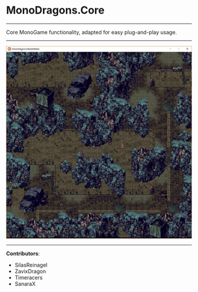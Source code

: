 # MonoDragons.Core

----

Core MonoGame functionality, adapted for easy plug-and-play usage.

----

![screenshot](https://github.com/EnigmaDragons/MonoDragons.Core/blob/master/screenshot.JPG)

----

<strong>Contributors</strong>:
- SilasReinagel
- ZavixDragon
- Timeracers
- SanaraX
